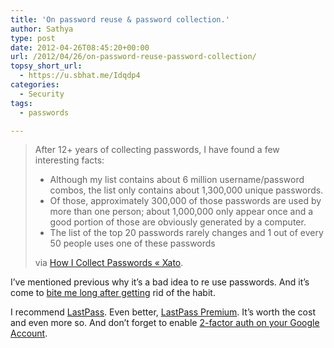 ```yaml
---
title: 'On password reuse & password collection.'
author: Sathya
type: post
date: 2012-04-26T08:45:20+00:00
url: /2012/04/26/on-password-reuse-password-collection/
topsy_short_url:
  - https://u.sbhat.me/Idqdp4
categories:
  - Security
tags:
  - passwords

---
```

> After 12+ years of collecting passwords, I have found a few interesting facts:
> 
>   * Although my list contains about 6 million username/password combos, the list only contains about 1,300,000 unique passwords.
>   * Of those, approximately 300,000 of those passwords are used by more than one person; about 1,000,000 only appear once and a good portion of those are obviously generated by a computer.
>   * The list of the top 20 passwords rarely changes and 1 out of every 50 people uses one of these passwords
> 
> via [How I Collect Passwords « Xato][1].

I&#8217;ve mentioned previous why it&#8217;s a bad idea to re use passwords. And it&#8217;s come to <a href="https://techie-buzz.com/gmail/how-playstation-network-attack-password-reuse-and-unmonitored-account-resulted-in-mass-phishing.html" target="_blank">bite me long after getting</a> rid of the habit.

I recommend <a href="https://lastpass.com/" target="_blank">LastPass</a>. Even better, <a href="https://lastpass.com/features_joinpremium.php" target="_blank">LastPass Premium</a>. It&#8217;s worth the cost and even more so. And don&#8217;t forget to enable <a href="https://www.codinghorror.com/blog/2012/04/make-your-email-hacker-proof.html" target="_blank">2-factor auth on your Google Account</a>.

 [1]: https://xato.net/passwords/how-i-collect-passwords